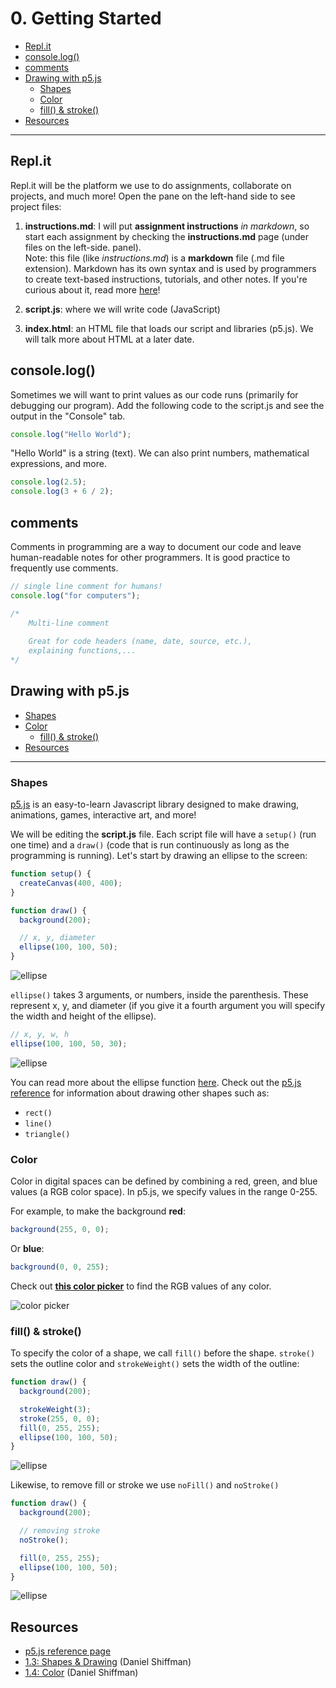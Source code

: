 # 0. Getting Started

- [Repl.it]("#repl-it")
- [console.log()]("#console.log()")
- [comments]("#comments")
- [Drawing with p5.js]("#drawing-with-p5js")
  - [Shapes](#shapes)
  - [Color](#color)
  - [fill() & stroke()](#fill--stroke)
- [Resources](#other-resources)
---

## Repl.it
Repl.it will be the platform we use to do assignments, collaborate on projects, and much more! Open the pane on the left-hand side to see project files:  

1. **instructions.md**: I will put **assignment instructions** *in markdown*, so start each assignment by checking the **instructions.md** page (under files on the left-side. panel).   
Note: this file (like *instructions.md*) is a **markdown** file (.md file extension). Markdown has its own syntax and is used by programmers to create text-based instructions, tutorials, and other notes. If you're curious about it, read more [here](https://www.markdownguide.org/basic-syntax/)!

2. **script.js**: where we will write code (JavaScript)

3. **index.html**: an HTML file that loads our script and libraries (p5.js). We will talk more about HTML at a later date.


## console.log()

Sometimes we will want to print values as our code runs (primarily for debugging our program). Add the following code to the script.js and see the output in the "Console" tab.

```javascript
console.log("Hello World");
```

"Hello World" is a string (text). We can also print numbers, mathematical expressions, and more.


```javascript
console.log(2.5);
console.log(3 + 6 / 2);
```

## comments
Comments in programming are a way to document our code and leave human-readable notes for other programmers. It is good practice to frequently use comments.

```javascript
// single line comment for humans!
console.log("for computers");

/*
    Multi-line comment
    
    Great for code headers (name, date, source, etc.), 
    explaining functions,...
*/
```

## Drawing with p5.js

  - [Shapes](#shapes)
  - [Color](#color)
    - [fill() & stroke()](#fill--stroke)
  - [Resources](#other-resources)

---

### Shapes
[p5.js](https://p5js.org/reference/) is an easy-to-learn Javascript library designed to make drawing, animations, games, interactive art, and more!

We will be editing the **script.js** file. Each script file will have a `setup()` (run one time) and a `draw()` (code that is run continuously as long as the programming is running). Let's start by drawing an ellipse to the screen:

```javascript
function setup() {
  createCanvas(400, 400);
}

function draw() {
  background(200);

  // x, y, diameter
  ellipse(100, 100, 50);
}
```
![ellipse](assets/ellipse0.png)

`ellipse()` takes 3 arguments, or numbers, inside the parenthesis. These represent x, y, and diameter (if you give it a fourth argument you will specify the width and height of the ellipse). 

```javascript
// x, y, w, h
ellipse(100, 100, 50, 30);
```

![ellipse](assets/ellipse1.png)

You can read more about the ellipse function [here](https://p5js.org/reference/#/p5/ellipse). Check out the [p5.js reference](https://p5js.org/reference/) for information about drawing other shapes such as: 
* `rect()` 
* `line()`
* `triangle()`

### Color
Color in digital spaces can be defined by combining a red, green, and blue values (a RGB color space). In p5.js, we specify values in the range 0-255.

For example, to make the background **red**:

```javascript
background(255, 0, 0);
```

Or **blue**:
```javascript
background(0, 0, 255);
```

Check out **[this color picker](https://g.co/kgs/SN5wSS)** to find the RGB values of any color.

![color picker](assets/colorpickers.png)

### fill() & stroke()
To specify the color of a shape, we call `fill()` before the shape. `stroke()` sets the outline color and `strokeWeight()` sets the width of the outline:

```javascript
function draw() {
  background(200);

  strokeWeight(3);
  stroke(255, 0, 0);
  fill(0, 255, 255);
  ellipse(100, 100, 50);
}
```

![ellipse](assets/ellipse2.png)

Likewise, to remove fill or stroke we use `noFill()` and `noStroke()`

```javascript
function draw() {
  background(200);

  // removing stroke
  noStroke();

  fill(0, 255, 255);
  ellipse(100, 100, 50);
}
```

![ellipse](assets/ellipse3.png)


## Resources
* [p5.js reference page](https://p5js.org/reference/)
* [1.3: Shapes & Drawing](https://www.youtube.com/watch?v=c3TeLi6Ns1E&list=PLRqwX-V7Uu6Zy51Q-x9tMWIv9cueOFTFA&index=5) (Daniel Shiffman)
* [1.4: Color](https://www.youtube.com/watch?v=riiJTF5-N7c&list=PLRqwX-V7Uu6Zy51Q-x9tMWIv9cueOFTFA&index=6) (Daniel Shiffman)
